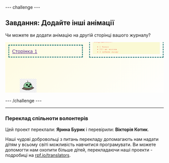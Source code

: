 --- challenge ---

## Завдання: Додайте інші анімації

Чи можете ви додати анімацію на другій сторінці вашого журналу?

![знімок екрану](images/magazine-animation-challenge.png)

--- /challenge ---
***
### Переклад спільноти волонтерів 

Цей проект переклали: **Ярина Бурик** і перевірили: **Вікторія Котик**. 

Наші чудові добровольці з питань перекладу допомагають нам надати дітям у всьому світі можливість навчитися програмувати. Ви можете допомогти нам охопити більше дітей, перекладаючи наші проекти - подробиці на [rpf.io/translators](https://rpf.io/translators).

